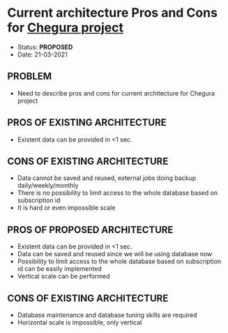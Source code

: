# Current architecture Pros and Cons for [Chegura project](https://github.com/Scorpibear/chegura)

* Status: __PROPOSED__
* Date: 21-03-2021

## PROBLEM
- Need to describe pros and cons for current architecture for Chegura project

## PROS OF EXISTING ARCHITECTURE
- Existent data can be provided in <1 sec.
## CONS OF EXISTING ARCHITECTURE
- Data cannot be saved and reused, external jobs doing backup daily/weekly/monthly
- There is no possibility to limit access to the whole database based on subscription id
- It is hard or even impossible scale

## PROS OF PROPOSED ARCHITECTURE
- Existent data can be provided in <1 sec.
- Data can be saved and reused since we will be using database now
- Possibility to limit access to the whole database based on subscription id can be easily implemented
- Vertical scale can be performed

## CONS OF EXISTING ARCHITECTURE
- Database maintenance and database tuning skills are required
- Horizontal scale is impossible, only vertical




